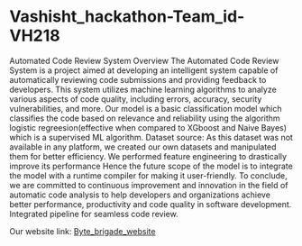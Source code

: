 # Vashisht_hackathon-Team_id-VH218
Automated Code Review System Overview The Automated Code Review System is a project aimed at developing an intelligent system capable of automatically reviewing code submissions and providing feedback to developers. This system utilizes machine learning algorithms to analyze various aspects of code quality, including errors, accuracy, security vulnerabilities, and more. Our model is a basic classification model which classifies the code based on relevance and reliability using the algorithm logistic regreesion(effective when compared to XGboost and Naive Bayes) which is a supervised ML algorithm. Dataset source: As this dataset was not available in any platform, we created our own datasets and manipulated them for better efficiency. We performed feature engineering to drastically improve its performance Hence the future scope of the model is to integrate the model with a runtime compiler for making it user-friendly. To conclude, we are committed to continuous improvement and innovation in the field of automatic code analysis to help developers and organizations achieve better performance, productivity and code quality in software development. Integrated pipeline for seamless code review.

Our website link: [Byte_brigade_website](https://bytebrigades.framer.website/)
